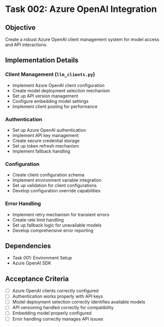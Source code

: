 # Task 002: Azure OpenAI Integration

## Objective
Create a robust Azure OpenAI client management system for model access and API interactions.

## Implementation Details

### Client Management (`llm_clients.py`)
- Implement Azure OpenAI client configuration
- Create model deployment selection mechanism
- Set up API version management
- Configure embedding model settings
- Implement client pooling for performance

### Authentication
- Set up Azure OpenAI authentication
- Implement API key management
- Create secure credential storage
- Set up token refresh mechanism
- Implement fallback handling

### Configuration
- Create client configuration schema
- Implement environment variable integration
- Set up validation for client configurations
- Develop configuration override capabilities

### Error Handling
- Implement retry mechanism for transient errors
- Create rate limit handling
- Set up fallback logic for unavailable models
- Develop comprehensive error reporting

## Dependencies
- Task 001: Environment Setup
- Azure OpenAI SDK

## Acceptance Criteria
- [ ] Azure OpenAI clients correctly configured
- [ ] Authentication works properly with API keys
- [ ] Model deployment selection correctly identifies available models
- [ ] API versioning handled correctly for compatibility
- [ ] Embedding model properly configured
- [ ] Error handling correctly manages API issues